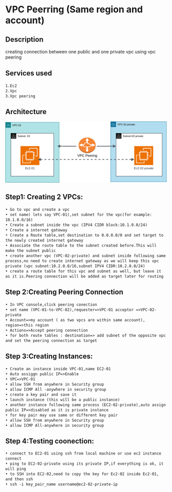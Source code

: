 # VPC Peerring (Same region and account)
## Description
creating connection between one public and one private vpc using vpc peering
## Services used
    1.Ec2
    2.Vpc
    3.Vpc peering
## Architecture

![Alt architecture](https://github.com/prantasujoy/aws-practice/blob/main/vpc_peering/vpc_peering.png?raw=true)

## Step1: Creating 2 VPCs:

    • Go to vpc and create a vpc
    • set name( lets say VPC-01),set subnet for the vpc(for example: 10.1.0.0/16)
    • Create a subnet inside the vpc (IPV4 CIDR block:10.1.0.0/24)
    • Create a internet gateway
    • Create a Route table,set destination to 0.0.0.0/0 and set target to the newly created internet gateway
    • Associate the route table to the subnet created before.This will make the subnet public
    • create another vpc (VPC-02-private) and subnet inside following same  process,no need to create internet gateway as we will keep this vpc private (vpc subnet:10.2.0.0/16,subnet IPV4 CIDR:10.2.0.0/24)
    • create a route table for this vpc and subnet as well, but leave it as it is.Peering connection will be added as target later for routing
## Step 2:Creating Peering Connection
    • In VPC console,click peering conection
    • set name (VPC-01-to-VPC-02),requester=>VPC-01 acceptor =>VPC-02-private
    • Account=>my account ( as two vpcs are within same account), region=>this region
    • Actions=>Accept peering connection
    • for both route tables : destination=> add subnet of the opposite vpc and set the peering connection as target
## Step 3:Creating Instances:
    • Create an instance inside VPC-01,name EC2-01
    • Auto assiggn public IP=>Enable
    • VPC=>VPC-01
    • allow SSH from anywhere in Security group
    • allow ICMP All -anywhere in security group
    • create a key pair and save it
    • launch instance (this will be a public instance)
    • another instance following same process (EC2-02-private),auto assign public IP=>disabled as it is private instance
    • for key pair may use same or different key pair
    • allow SSH from anywhere in Security group
    • allow ICMP All-anywhere in security group
    
## Step 4:Testing coonection:
    • connect to EC2-01 using ssh from local machine or use ec2 instance connect
    • ping to EC2-02-private using its private IP,if everything is ok, it will ping
    • to SSH into EC2-02,need to copy the key for Ec2-02 inside Ec2-01, and then ssh 
    • ssh -i key_pair_name username@ec2-02-private-ip

      




